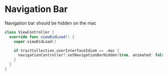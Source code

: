 # Navigation Bar

Navigation bar should be hidden on the mac

```swift
class ViewController {
  override func viewDidLoad() {
    super.viewDidLoad()

    if traitCollection.userInterfaceIdiom == .mac {
      navigationController?.setNavigationBarHidden(true, animated: false)
    }
  }
}
```
